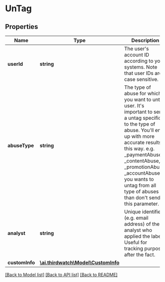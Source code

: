 # UnTag

## Properties
Name | Type | Description | Notes
------------ | ------------- | ------------- | -------------
**userId** | **string** | The user&#39;s account ID according to your systems. Note that user IDs are case sensitive. | [optional] 
**abuseType** | **string** | The type of abuse for which you want to untag user. It&#39;s important to send a untag specific to the type of abuse. You&#39;ll end up with more accurate results this way. e.g. _paymentAbuse, _contentAbuse, _promotionAbuse, _accountAbuse If you wants to untag from all type of abuses than don&#39;t send this parameter. | [optional] 
**analyst** | **string** | Unique identifier (e.g. email address) of the analyst who applied the label. Useful for tracking purposes after the fact. | [optional] 
**customInfo** | [**\ai.thirdwatch\Model\CustomInfo**](CustomInfo.md) |  | [optional] 

[[Back to Model list]](../README.md#documentation-for-models) [[Back to API list]](../README.md#documentation-for-api-endpoints) [[Back to README]](../README.md)


